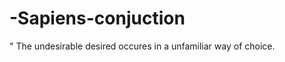 -Sapiens-conjuction
===================
" The undesirable desired occures in a unfamiliar way of choice. 
